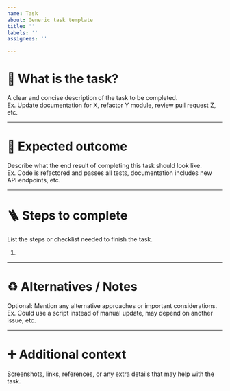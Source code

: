 ```yaml
---
name: Task
about: Generic task template
title: ''
labels: ''
assignees: ''

---
```


# 📝 What is the task?
A clear and concise description of the task to be completed.  
Ex. Update documentation for X, refactor Y module, review pull request Z, etc.  

---

# 🎯 Expected outcome
Describe what the end result of completing this task should look like.  
Ex. Code is refactored and passes all tests, documentation includes new API endpoints, etc.  

---

# 🪜 Steps to complete
List the steps or checklist needed to finish the task.  

1. 

---

# ♻️ Alternatives / Notes
Optional: Mention any alternative approaches or important considerations.  
Ex. Could use a script instead of manual update, may depend on another issue, etc.  

---

# ➕ Additional context
Screenshots, links, references, or any extra details that may help with the task.
